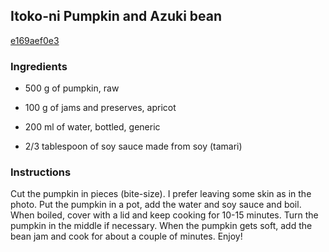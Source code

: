 ## Itoko-ni Pumpkin and Azuki bean

[e169aef0e3](https://cookpad.com/us/recipes/481854-itoko-ni-pumpkin-and-azuki-bean)

### Ingredients

 - 500 g of pumpkin, raw

 - 100 g of jams and preserves, apricot

 - 200 ml of water, bottled, generic

 - 2/3 tablespoon of soy sauce made from soy (tamari)

### Instructions

Cut the pumpkin in pieces (bite-size). I prefer leaving some skin as in the photo. Put the pumpkin in a pot, add the water and soy sauce and boil. When boiled, cover with a lid and keep cooking for 10-15 minutes. Turn the pumpkin in the middle if necessary. When the pumpkin gets soft, add the bean jam and cook for about a couple of minutes. Enjoy!